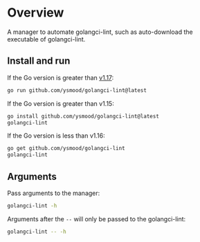 # Overview

A manager to automate golangci-lint, such as auto-download the executable of golangci-lint.

## Install and run

If the Go version is greater than [v1.17](https://github.com/golang/go/issues/42088):

```bash
go run github.com/ysmood/golangci-lint@latest
```

If the Go version is greater than v1.15:

```bash
go install github.com/ysmood/golangci-lint@latest
golangci-lint
```

If the Go version is less than v1.16:

```bash
go get github.com/ysmood/golangci-lint
golangci-lint
```

## Arguments

Pass arguments to the manager:

```bash
golangci-lint -h
```

Arguments after the `--` will only be passed to the golangci-lint:

```bash
golangci-lint -- -h
```
